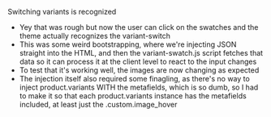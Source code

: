 Switching variants is recognized
- Yey that was rough but now the user can click on the swatches and the theme actually recognizes the variant-switch
- This was some weird bootstrapping, where we're injecting JSON straight into the HTML, and then the variant-swatch.js script fetches that data so it can process it at the client level to react to the input changes
- To test that it's working well, the images are now changing as expected
- The injection itself also required some finagling, as there's no way to inject product.variants WITH the metafields, which is so dumb, so I had to make it so that each product.variants instance has the metafields included, at least just the .custom.image_hover